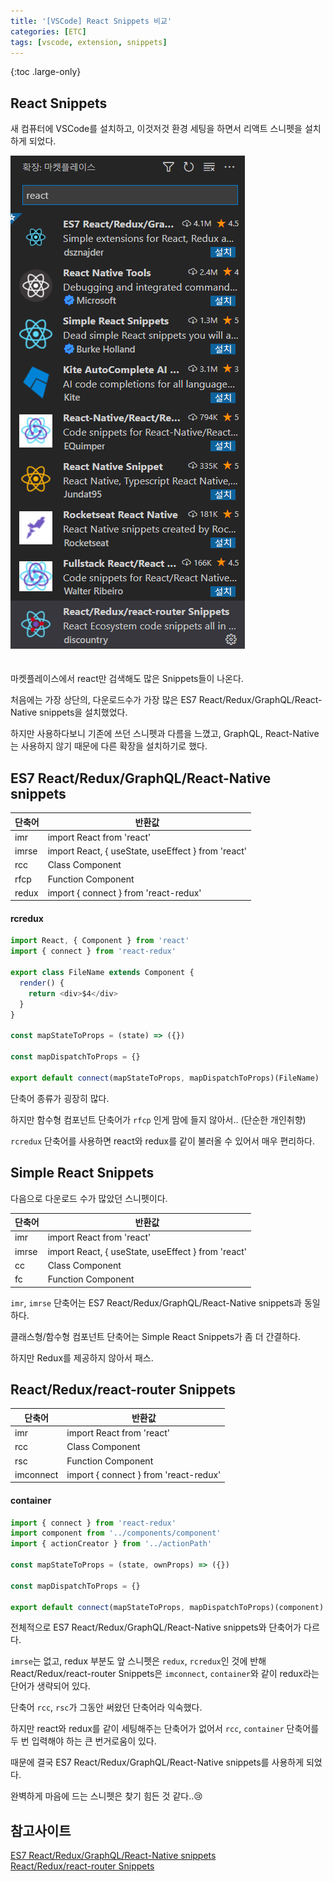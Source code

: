 ```yaml
---
title: '[VSCode] React Snippets 비교'
categories: [ETC]
tags: [vscode, extension, snippets]
---
```


{:toc .large-only}

## React Snippets

새 컴퓨터에 VSCode를 설치하고, 이것저것 환경 세팅을 하면서 리액트 스니펫을 설치하게 되었다.

<img src="/assets/img/blog/2021-12-23-react-snippets.png" style="margin-bottom:20px">

마켓플레이스에서 react만 검색해도 많은 Snippets들이 나온다.

처음에는 가장 상단의, 다운로드수가 가장 많은 ES7 React/Redux/GraphQL/React-Native snippets을 설치했었다.

하지만 사용하다보니 기존에 쓰던 스니펫과 다름을 느꼈고, GraphQL, React-Native는 사용하지 않기 때문에 다른 확장을 설치하기로 했다.

## ES7 React/Redux/GraphQL/React-Native snippets

| 단축어 | 반환값                                             |
| ------ | -------------------------------------------------- |
| imr    | import React from 'react'                          |
| imrse  | import React, { useState, useEffect } from 'react' |
| rcc    | Class Component                                    |
| rfcp   | Function Component                                 |
| redux  | import { connect } from 'react-redux'              |

#### rcredux

```js
import React, { Component } from 'react'
import { connect } from 'react-redux'

export class FileName extends Component {
  render() {
    return <div>$4</div>
  }
}

const mapStateToProps = (state) => ({})

const mapDispatchToProps = {}

export default connect(mapStateToProps, mapDispatchToProps)(FileName)
```

단축어 종류가 굉장히 많다.

하지만 함수형 컴포넌트 단축어가 `rfcp` 인게 맘에 들지 않아서.. (단순한 개인취향)

`rcredux` 단축어를 사용하면 react와 redux를 같이 불러올 수 있어서 매우 편리하다.

## Simple React Snippets

다음으로 다운로드 수가 많았던 스니펫이다.

| 단축어 | 반환값                                             |
| ------ | -------------------------------------------------- |
| imr    | import React from 'react'                          |
| imrse  | import React, { useState, useEffect } from 'react' |
| cc     | Class Component                                    |
| fc     | Function Component                                 |

`imr`, `imrse` 단축어는 ES7 React/Redux/GraphQL/React-Native snippets과 동일하다.

클래스형/함수형 컴포넌트 단축어는 Simple React Snippets가 좀 더 간결하다.

하지만 Redux를 제공하지 않아서 패스.

## React/Redux/react-router Snippets

| 단축어    | 반환값                                |
| --------- | ------------------------------------- |
| imr       | import React from 'react'             |
| rcc       | Class Component                       |
| rsc       | Function Component                    |
| imconnect | import { connect } from 'react-redux' |

#### container

```js
import { connect } from 'react-redux'
import component from '../components/component'
import { actionCreator } from '../actionPath'

const mapStateToProps = (state, ownProps) => ({})

const mapDispatchToProps = {}

export default connect(mapStateToProps, mapDispatchToProps)(component)
```

전체적으로 ES7 React/Redux/GraphQL/React-Native snippets와 단축어가 다르다.

`imrse`는 없고, redux 부분도 앞 스니펫은 `redux`, `rcredux`인 것에 반해 React/Redux/react-router Snippets은 `imconnect`, `container`와 같이 redux라는 단어가 생략되어 있다.

단축어 `rcc`, `rsc`가 그동안 써왔던 단축어라 익숙했다.

하지만 react와 redux를 같이 세팅해주는 단축어가 없어서 `rcc`, `container` 단축어를 두 번 입력해야 하는 큰 번거로움이 있다.

때문에 결국 ES7 React/Redux/GraphQL/React-Native snippets를 사용하게 되었다.

완벽하게 마음에 드는 스니펫은 찾기 힘든 것 같다..😢

## 참고사이트

[ES7 React/Redux/GraphQL/React-Native snippets](https://github.com/dsznajder/vscode-es7-javascript-react-snippets)<br/>
[React/Redux/react-router Snippets](https://github.com/discountry/vscode-react-redux-react-router-snippets)
